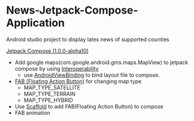 # News-Jetpack-Compose-Application

Android studio project to display lates news of supported counties

[Jetpack Compose (1.0.0-alpha10)](https://developer.android.com/jetpack/compose?gclid=Cj0KCQiAx9mABhD0ARIsAEfpavRejTUy93es9DecTJmgm99FCWndsH-a7LR03alRWdoWLldKU6YMCXwaAnGBEALw_wcB&gclsrc=aw.ds)

* Add google maps(com.google.android.gms.maps.MapView) to jetpack compose by
  using [Interoperability](https://developer.android.com/jetpack/compose/interop)
  * use [AndroidViewBinding](https://developer.android.com/jetpack/compose/interop#views-in-compose)
    to bind layout file to compose.
* [FAB (Floating Action Button)](https://developer.android.com/reference/kotlin/androidx/compose/material/package-summary#floatingactionbutton)
  for changing map type
  * MAP_TYPE_SATELLITE
  * MAP_TYPE_TERRAIN
  * MAP_TYPE_HYBRID
* Use [Scaffold](https://developer.android.com/reference/kotlin/androidx/compose/material/package-summary#scaffold)
  to add FAB(Floating Action Button) to compose
* FAB animation